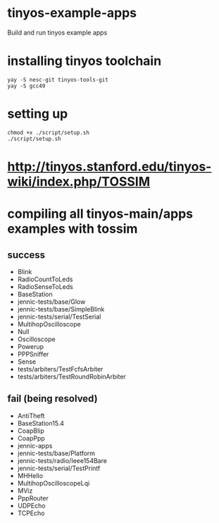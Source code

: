 # tinyos-example-apps
Build and run tinyos example apps

# installing tinyos toolchain
```
yay -S nesc-git tinyos-tools-git
yay -S gcc49
```

# setting up
```
chmod +x ./script/setup.sh
./script/setup.sh
```



# http://tinyos.stanford.edu/tinyos-wiki/index.php/TOSSIM

# compiling all tinyos-main/apps examples with tossim

## success
- Blink
- RadioCountToLeds
- RadioSenseToLeds
- BaseStation
- jennic-tests/base/Glow
- jennic-tests/base/SimpleBlink
- jennic-tests/serial/TestSerial
- MultihopOscilloscope
- Null
- Oscilloscope
- Powerup
- PPPSniffer
- Sense
- tests/arbiters/TestFcfsArbiter
- tests/arbiters/TestRoundRobinArbiter




## fail (being resolved)
- AntiTheft
- BaseStation15.4
- CoapBlip
- CoapPpp
- jennic-apps
- jennic-tests/base/Platform
- jennic-tests/radio/Ieee154Bare
- jennic-tests/serial/TestPrintf
- MHHello
- MultihopOscilloscopeLqi
- MViz
- PppRouter
- UDPEcho
- TCPEcho

































